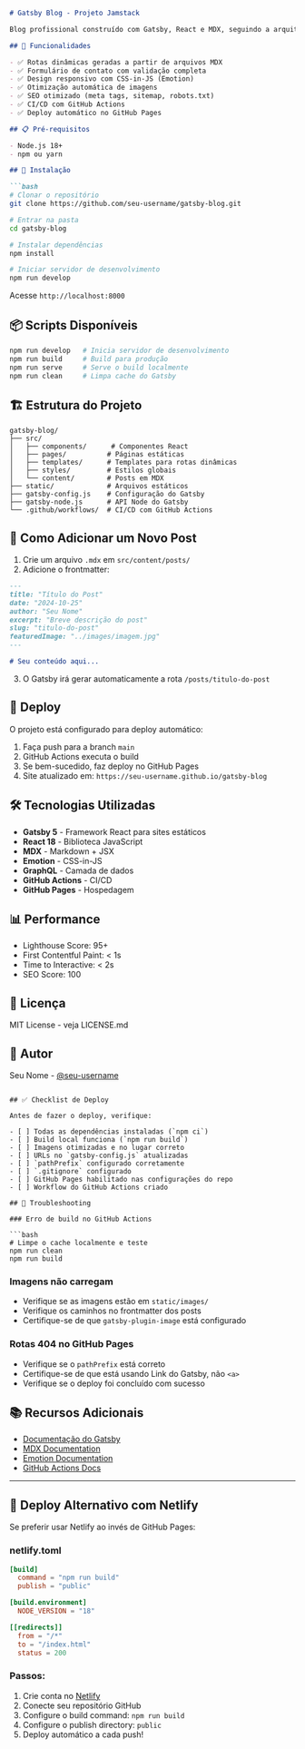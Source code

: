 ```markdown
# Gatsby Blog - Projeto Jamstack

Blog profissional construído com Gatsby, React e MDX, seguindo a arquitetura Jamstack.

## 🚀 Funcionalidades

- ✅ Rotas dinâmicas geradas a partir de arquivos MDX
- ✅ Formulário de contato com validação completa
- ✅ Design responsivo com CSS-in-JS (Emotion)
- ✅ Otimização automática de imagens
- ✅ SEO otimizado (meta tags, sitemap, robots.txt)
- ✅ CI/CD com GitHub Actions
- ✅ Deploy automático no GitHub Pages

## 📋 Pré-requisitos

- Node.js 18+
- npm ou yarn

## 🔧 Instalação

```bash
# Clonar o repositório
git clone https://github.com/seu-username/gatsby-blog.git

# Entrar na pasta
cd gatsby-blog

# Instalar dependências
npm install

# Iniciar servidor de desenvolvimento
npm run develop
```

Acesse `http://localhost:8000`

## 📦 Scripts Disponíveis

```bash
npm run develop   # Inicia servidor de desenvolvimento
npm run build     # Build para produção
npm run serve     # Serve o build localmente
npm run clean     # Limpa cache do Gatsby
```

## 🏗️ Estrutura do Projeto

```
gatsby-blog/
├── src/
│   ├── components/      # Componentes React
│   ├── pages/          # Páginas estáticas
│   ├── templates/      # Templates para rotas dinâmicas
│   ├── styles/         # Estilos globais
│   └── content/        # Posts em MDX
├── static/             # Arquivos estáticos
├── gatsby-config.js    # Configuração do Gatsby
├── gatsby-node.js      # API Node do Gatsby
└── .github/workflows/  # CI/CD com GitHub Actions
```

## 📝 Como Adicionar um Novo Post

1. Crie um arquivo `.mdx` em `src/content/posts/`
2. Adicione o frontmatter:

```markdown
---
title: "Título do Post"
date: "2024-10-25"
author: "Seu Nome"
excerpt: "Breve descrição do post"
slug: "titulo-do-post"
featuredImage: "../images/imagem.jpg"
---

# Seu conteúdo aqui...
```

3. O Gatsby irá gerar automaticamente a rota `/posts/titulo-do-post`

## 🚀 Deploy

O projeto está configurado para deploy automático:

1. Faça push para a branch `main`
2. GitHub Actions executa o build
3. Se bem-sucedido, faz deploy no GitHub Pages
4. Site atualizado em: `https://seu-username.github.io/gatsby-blog`

## 🛠️ Tecnologias Utilizadas

- **Gatsby 5** - Framework React para sites estáticos
- **React 18** - Biblioteca JavaScript
- **MDX** - Markdown + JSX
- **Emotion** - CSS-in-JS
- **GraphQL** - Camada de dados
- **GitHub Actions** - CI/CD
- **GitHub Pages** - Hospedagem

## 📊 Performance

- Lighthouse Score: 95+
- First Contentful Paint: < 1s
- Time to Interactive: < 2s
- SEO Score: 100

## 📄 Licença

MIT License - veja LICENSE.md

## 👤 Autor

Seu Nome - [@seu-username](https://github.com/seu-username)
```

## ✅ Checklist de Deploy

Antes de fazer o deploy, verifique:

- [ ] Todas as dependências instaladas (`npm ci`)
- [ ] Build local funciona (`npm run build`)
- [ ] Imagens otimizadas e no lugar correto
- [ ] URLs no `gatsby-config.js` atualizadas
- [ ] `pathPrefix` configurado corretamente
- [ ] `.gitignore` configurado
- [ ] GitHub Pages habilitado nas configurações do repo
- [ ] Workflow do GitHub Actions criado

## 🐛 Troubleshooting

### Erro de build no GitHub Actions

```bash
# Limpe o cache localmente e teste
npm run clean
npm run build
```

### Imagens não carregam

- Verifique se as imagens estão em `static/images/`
- Verifique os caminhos no frontmatter dos posts
- Certifique-se de que `gatsby-plugin-image` está configurado

### Rotas 404 no GitHub Pages

- Verifique se o `pathPrefix` está correto
- Certifique-se de que está usando Link do Gatsby, não `<a>`
- Verifique se o deploy foi concluído com sucesso

## 📚 Recursos Adicionais

- [Documentação do Gatsby](https://www.gatsbyjs.com/docs/)
- [MDX Documentation](https://mdxjs.com/)
- [Emotion Documentation](https://emotion.sh/docs/introduction)
- [GitHub Actions Docs](https://docs.github.com/en/actions)

---

## 🚀 Deploy Alternativo com Netlify

Se preferir usar Netlify ao invés de GitHub Pages:

### netlify.toml

```toml
[build]
  command = "npm run build"
  publish = "public"

[build.environment]
  NODE_VERSION = "18"

[[redirects]]
  from = "/*"
  to = "/index.html"
  status = 200
```

### Passos:

1. Crie conta no [Netlify](https://netlify.com)
2. Conecte seu repositório GitHub
3. Configure o build command: `npm run build`
4. Configure o publish directory: `public`
5. Deploy automático a cada push!
